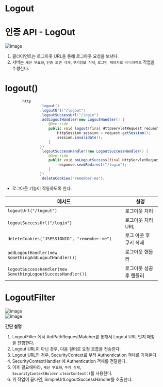 # Logout
# 인증 API - LogOut
![image](https://user-images.githubusercontent.com/50267433/150732064-30c61b0f-cd05-4547-b51a-154b03d5587e.png)
  
1. 클라이언트는 로그아웃 URL을 통해 로그아웃 요청을 보낸다.    
2. 서버는 `세션 무효화`, `인증 토큰 삭제`, `쿠키정보 삭제`, `로그인 페이지로 리다이렉트` 작업을 수행한다.  

# logout() 

```java
        http
                .logout()
                .logoutUrl("/logout")
                .logoutSuccessUrl("/login")
                .addLogoutHandler(new LogoutHandler() {
                    @Override
                    public void logout(final HttpServletRequest request, final HttpServletResponse response, final Authentication authentication) {
                        HttpSession session = request.getSession();
                        session.invalidate();
                    }
                })
                .logoutSuccessHandler(new LogoutSuccessHandler() {
                    @Override
                    public void onLogoutSuccess(final HttpServletRequest request, final HttpServletResponse response, final Authentication authentication) throws IOException, ServletException {
                        response.sendRedirect("/login");
                    }
                })
                .deleteCookies("remember-me");
```
* 로그아웃 기능이 작동하도록 한다.   

|메서드|설명|
|----|---|
|`logoutUrl("/logout")`|로그아웃 처리|
|`logoutSuccessUrl("/login")`|로그아웃 처리 URL|
|`deleteCookies("JSESSIONID", "remember-me")`|로그 아웃 후 쿠키 삭제|
|`addLogoutHandler(new SomethingAddLogoutHandler())`|로그아웃 핸들러|
|`logoutSuccessHandler(new SomethingLogoutSuccessHandler())`|로그아웃 성공 후 핸들러|

# LogoutFilter

![image](https://user-images.githubusercontent.com/50267433/150733440-865cf382-6d51-47ad-8fab-2b75843287ff.png)  
![image](https://user-images.githubusercontent.com/50267433/129195839-e05b4bde-f81a-4ce9-89f4-7f98546cf911.png)  
  
**간단 설명**   
1. LogoutFilter 에서 AntPathRequestMatcher를 통해서 Logout URL 인지 매칭을 진행한다. 
2. Logout URL이 아닌 경우, 다음 필터로 요청 흐름을 전송한다.    
3. Logout URL인 경우, SecurityContext로 부터 Authentication 객체를 가져온다.    
4. SecurityContextHandler 에 Authentication 객체를 전달한다.   
5. 이후 필요에따라, `세션 무효화`, `쿠키 삭제`, `SecurityContextHolder.clearContext()`를 사용한다.   
6. 위 작업이 끝나면, SimpleUrlLogoutSuccessHandler를 호출한다.   
